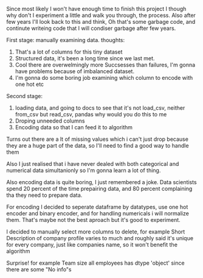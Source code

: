 Since most likely I won't have enough time to finish this project I though
why don't I experiment a little and walk you through, the process.
Also after few years I'll look back to this and think, Oh that's some garbage code,
and continute writeing code that I  will condiser garbage after few years.

First stage:
manually examining data.
thoughts:
1. That's a lot of columns for this tiny dataset
2. Structured data, it's been a long time since we last met.
3. Cool there are overwelmingly more Succsesses than failures, I'm gonna have
problems because of imbalanced dataset.
4. I'm gonna do some boring job examining which column to encode with one hot etc

Second stage:
1. loading data, and going to docs to see that it's not load_csv, neither from_csv
but read_csv, pandas why would you do this to me
2. Droping unneeded columns
3. Encoding data so that I can feed it to algorithm

Turns out there are a lt of missing values which i can't just drop because they
are a huge part of the data, so I'll need to find a good way to handle them

Also I just realised that i have never dealed with both categorical and numerical
data simultanionly so I'm gonna learn a lot of thing.

Also encoding data is quite boring, I just remembered a joke.
Data scientists spend 20 percent of the time prepairing data,
and 80 percent complaining tha they need to prepare data.

For encoding I decided to seperate dataframe by datatypes, use one hot encoder
and binary encoder, and for handling numericals i will normalize them.
That's maybe not the best aproach but it's good to experiment.

I decided to manually select more columns to delete,
for example Short Description of company profile varies to much and roughly said
it's unique for every company, just like companies name, so it won't benefit the algorithm

Surprise! for example Team size all employees has dtype 'object' since there are
some "No info"s
